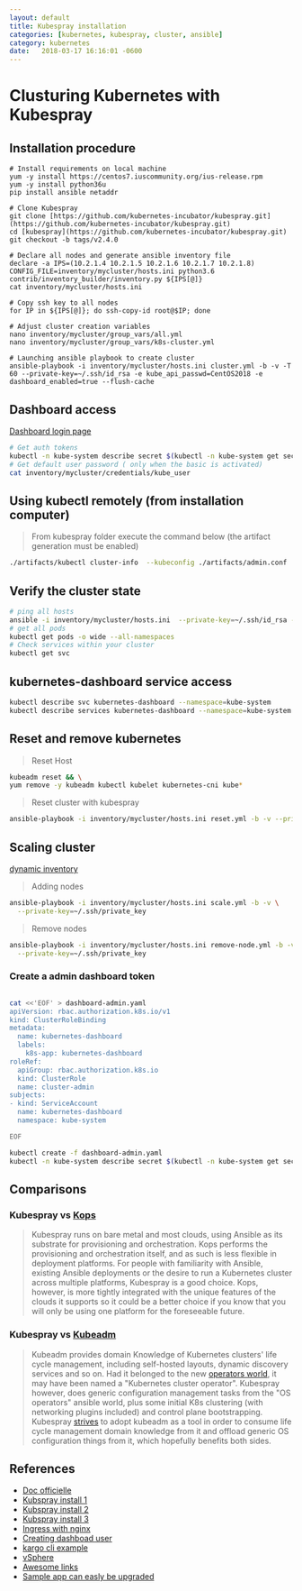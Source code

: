 ```yaml
---
layout: default
title: Kubespray installation
categories: [kubernetes, kubespray, cluster, ansible]
category: kubernetes
date:   2018-03-17 16:16:01 -0600
---
```

# Clusturing Kubernetes with Kubespray

## Installation procedure

```ssh
# Install requirements on local machine
yum -y install https://centos7.iuscommunity.org/ius-release.rpm
yum -y install python36u
pip install ansible netaddr

# Clone Kubespray
git clone [https://github.com/kubernetes-incubator/kubespray.git](https://github.com/kubernetes-incubator/kubespray.git)
cd [kubespray](https://github.com/kubernetes-incubator/kubespray.git)
git checkout -b tags/v2.4.0

# Declare all nodes and generate ansible inventory file
declare -a IPS=(10.2.1.4 10.2.1.5 10.2.1.6 10.2.1.7 10.2.1.8)
CONFIG_FILE=inventory/mycluster/hosts.ini python3.6 contrib/inventory_builder/inventory.py ${IPS[@]}
cat inventory/mycluster/hosts.ini

# Copy ssh key to all nodes
for IP in ${IPS[@]}; do ssh-copy-id root@$IP; done

# Adjust cluster creation variables
nano inventory/mycluster/group_vars/all.yml
nano inventory/mycluster/group_vars/k8s-cluster.yml

# Launching ansible playbook to create cluster
ansible-playbook -i inventory/mycluster/hosts.ini cluster.yml -b -v -T 60 --private-key=~/.ssh/id_rsa -e kube_api_passwd=CentOS2018 -e dashboard_enabled=true --flush-cache
```

## Dashboard access

[Dashboard login page](https://10.2.1.5:6443/api/v1/namespaces/kube-system/services/https:kubernetes-dashboard:/proxy/#!/login)

```sh
# Get auth tokens
kubectl -n kube-system describe secret $(kubectl -n kube-system get secret | grep kube_user | awk '{print $1}')
# Get default user password ( only when the basic is activated)
cat inventory/mycluster/credentials/kube_user
```

## Using kubectl remotely (from installation computer)

> From kubespray folder execute the command below (the artifact generation must be enabled)

```sh
./artifacts/kubectl cluster-info  --kubeconfig ./artifacts/admin.conf
```

## Verify the cluster state

```sh
# ping all hosts
ansible -i inventory/mycluster/hosts.ini  --private-key=~/.ssh/id_rsa -m ping -vvvv all
# get all pods
kubectl get pods -o wide --all-namespaces
# Check services within your cluster
kubectl get svc
```

## kubernetes-dashboard service access

```sh
kubectl describe svc kubernetes-dashboard --namespace=kube-system
kubectl describe services kubernetes-dashboard --namespace=kube-system | grep NodePort
```

## Reset and remove kubernetes

> Reset Host

```sh
kubeadm reset && \
yum remove -y kubeadm kubectl kubelet kubernetes-cni kube*
```

> Reset cluster with kubespray

```sh
ansible-playbook -i inventory/mycluster/hosts.ini reset.yml -b -v --private-key=~/.ssh/id_rsa
```

## Scaling cluster

[dynamic inventory](https://docs.ansible.com/ansible/intro_dynamic_inventory.html)

> Adding nodes

```sh
ansible-playbook -i inventory/mycluster/hosts.ini scale.yml -b -v \
  --private-key=~/.ssh/private_key
```

> Remove nodes

```sh
ansible-playbook -i inventory/mycluster/hosts.ini remove-node.yml -b -v \
  --private-key=~/.ssh/private_key
```

### Create a admin dashboard token

```sh

cat <<'EOF' > dashboard-admin.yaml 
apiVersion: rbac.authorization.k8s.io/v1
kind: ClusterRoleBinding
metadata:
  name: kubernetes-dashboard
  labels:
    k8s-app: kubernetes-dashboard
roleRef:
  apiGroup: rbac.authorization.k8s.io
  kind: ClusterRole
  name: cluster-admin
subjects:
- kind: ServiceAccount
  name: kubernetes-dashboard
  namespace: kube-system

EOF

kubectl create -f dashboard-admin.yaml 
kubectl -n kube-system describe secret $(kubectl -n kube-system get secret | grep kubernetes-dashboard | awk '{print $1}')
```


## Comparisons

### Kubespray vs [Kops](https://github.com/kubernetes/kops)

>Kubespray runs on bare metal and most clouds, using Ansible as its substrate for
provisioning and orchestration. Kops performs the provisioning and orchestration
itself, and as such is less flexible in deployment platforms. For people with
familiarity with Ansible, existing Ansible deployments or the desire to run a
Kubernetes cluster across multiple platforms, Kubespray is a good choice. Kops,
however, is more tightly integrated with the unique features of the clouds it
supports so it could be a better choice if you know that you will only be using
one platform for the foreseeable future.

### Kubespray vs [Kubeadm](https://github.com/kubernetes/kubeadm)

>Kubeadm provides domain Knowledge of Kubernetes clusters' life cycle
management, including self-hosted layouts, dynamic discovery services and so
on. Had it belonged to the new [operators world](https://coreos.com/blog/introducing-operators.html),
it may have been named a "Kubernetes cluster operator". Kubespray however,
does generic configuration management tasks from the "OS operators" ansible
world, plus some initial K8s clustering (with networking plugins included) and
control plane bootstrapping. Kubespray [strives](https://github.com/kubernetes-incubator/kubespray/issues/553)
to adopt kubeadm as a tool in order to consume life cycle management domain
knowledge from it and offload generic OS configuration things from it, which
hopefully benefits both sides.

## References

- [Doc officielle](https://github.com/kubernetes-incubator/kubespray)
- [Kubspray install 1](https://dickingwithdocker.com/2017/08/deploying-kubernetes-vms-kubespray)
- [Kubspray install 2](https://linode.com/docs/applications/containers/deploy-minio-on-kubernetes-using-kubespray-and-ansible)
- [Kubspray install 3](https://blog.zwindler.fr/2017/12/05/installer-kubernetes-kubespray-ansible/)
- [Ingress with nginx](https://medium.com/@olegsmetanin/how-to-setup-baremetal-kubernetes-cluster-with-kubespray-and-deploy-ingress-controller-with-170cdb5ac50d)
- [Creating dashboad user](https://github.com/kubernetes/dashboard/wiki/Creating-sample-user)
- [kargo  cli example](https://asciinema.org/a/065mhh5pzmxcwxgp6evebarvd?speed=4)
- [vSphere](https://github.com/kubernetes-incubator/kubespray/blob/master/docs/vsphere.md)
- [Awesome links](https://ramitsurana.github.io/awesome-kubernetes/)
- [Sample app can easly be upgraded](https://github.com/honestbee/hello-drone-helm)

[helm]:https://docs.helm.sh